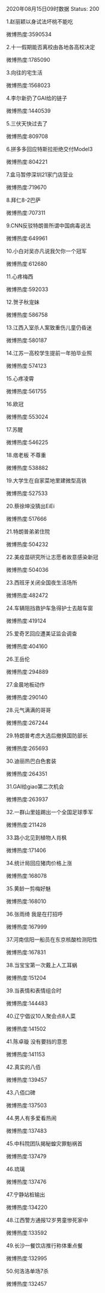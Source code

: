 2020年08月15日09时数据
Status: 200

1.赵丽颖以身试法坏桃不能吃

微博热度:3590534

2.十一假期能否离校由各地各高校决定

微博热度:1785090

3.向往的宅生活

微博热度:1568023

4.李尔新扔了GAI给的链子

微博热度:1440539

5.三伏天快过去了

微博热度:809708

6.拼多多回应特斯拉拒绝交付Model3

微博热度:804221

7.盒马暂停深圳21家门店营业

微博热度:719670

8.拜仁8-2巴萨

微博热度:707311

9.CNN反驳特朗普所谓中国病毒说法

微博热度:649961

10.小白对吴亦凡说我欠你一个冠军

微博热度:612680

11.心疼梅西

微博热度:592033

12.贺子秋宠妹

微博热度:586758

13.江西入室杀人案致重伤儿童仍昏迷

微博热度:580187

14.江苏一高校学生提前一年拍毕业照

微博热度:574123

15.心疼凌霄

微博热度:561755

16.欧冠

微博热度:553024

17.苏醒

微博热度:546225

18.痞老板 不尊重

微博热度:538882

19.大学生在自家菜地里建微型高铁

微博热度:527533

20.蔡徐坤没猜出EiEi

微博热度:517666

21.特朗普弟弟住院

微博热度:504232

22.美疫苗研究所让志愿者故意感染新冠

微博热度:504036

23.西班牙关闭全国夜生活场所

微博热度:482472

24.车辆阻挡救护车急得护士去敲车窗

微博热度:419124

25.爱奇艺回应遭美证监会调查

微博热度:404160

26.王岳伦

微博热度:294889

27.金晨地板动作

微博热度:290140

28.元气满满的哥哥

微博热度:267244

29.特朗普考虑大选后撤换国防部长

微博热度:265693

30.迪丽热巴白色套装

微博热度:264351

31.GAI给giao第二次机会

微博热度:263937

32.一群山里娃踢出一个全国足球季军

微博热度:211428

33.路小北见到植物人肖枫

微博热度:171406

34.统计局回应猪肉价格上涨

微博热度:168078

35.黄龄一剪梅好魅

微博热度:168010

36.张雨绮 我是在打招呼

微博热度:167999

37.河南信阳一船员在东京核酸检测阳性

微博热度:167831

38.当宝宝第一次戴上人工耳蜗

微博热度:151204

39.当表情和表情组合时

微博热度:144483

40.辽宁倡议10人聚会点8人菜

微博热度:141502

41.陈卓璇 没有要挡的意思

微博热度:141153

42.真实的八佰

微博热度:139457

43.八佰口碑

微博热度:137503

44.男人有多爱看热闹

微博热度:137483

45.中科院团队揭秘蝗灾罪魁祸首

微博热度:137479

46.琉璃

微博热度:137476

47.宁静站桩输出

微博热度:134220

48.江西警方通报12岁男童惨死家中

微博热度:133592

49.长沙一餐饮店推行称体重点餐

微博热度:132995

50.何洛洛单场7杀

微博热度:132457

